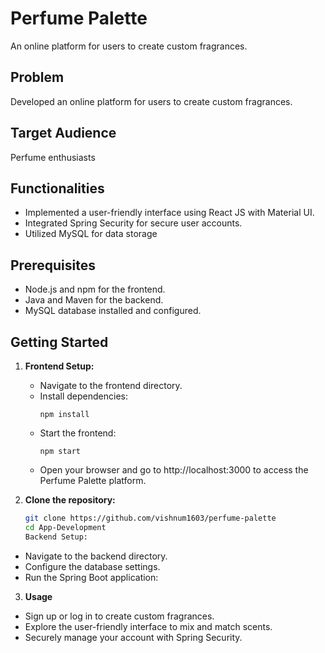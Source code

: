 # Perfume Palette

An online platform for users to create custom fragrances.

## Problem

Developed an online platform for users to create custom fragrances.

## Target Audience

Perfume enthusiasts

## Functionalities

- Implemented a user-friendly interface using React JS with Material UI.
- Integrated Spring Security for secure user accounts.
- Utilized MySQL for data storage

## Prerequisites

- Node.js and npm for the frontend.
- Java and Maven for the backend.
- MySQL database installed and configured.

## Getting Started

1. **Frontend Setup:**

   - Navigate to the frontend directory.
   - Install dependencies: 
     ```
     npm install
     ```
   - Start the frontend: 
     ```
     npm start
     ```
   - Open your browser and go to http://localhost:3000 to access the Perfume Palette platform.

2. **Clone the repository:**

   ```bash
   git clone https://github.com/vishnum1603/perfume-palette
   cd App-Development
   Backend Setup:

 - Navigate to the backend directory.
 - Configure the database settings.
 - Run the Spring Boot application:

3. **Usage**
  - Sign up or log in to create custom fragrances.
  - Explore the user-friendly interface to mix and match scents.
  - Securely manage your account with Spring Security.
